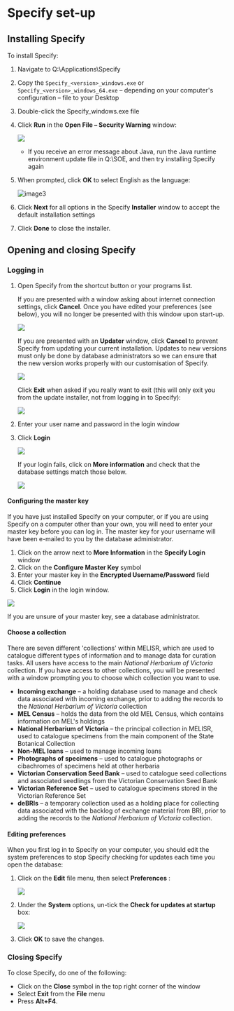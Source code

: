 # Specify set-up

## Installing Specify

To install Specify:

1.  Navigate to Q:\Applications\Specify
2.  Copy the `Specify_<version>_windows.exe` or `Specify_<version>_windows_64.exe` – depending on your computer's configuration – file to your Desktop
3.  Double-click the Specify\_windows.exe file
4.  Click **Run** in the **Open File – Security Warning** window:

    ![](./media/image2.png)

    *   If you receive an error message about Java, run the Java runtime environment update file in Q:\SOE, and then try installing Specify again

5.  When prompted, click **OK** to select English as the language:

    ![image3](./media/image003.jpg)

6.  Click **Next** for all options in the Specify **Installer** window to accept the default installation settings
7.  Click **Done** to close the installer.

## Opening and closing Specify

### Logging in

1.  Open Specify from the shortcut button or your programs list.

    If you are presented with a window asking about internet connection settings, click **Cancel**. Once you have edited your preferences (see below), you will no longer be presented with this window upon start-up.

    ![](./media/image4.jpg)

    If you are presented with an **Updater** window, click **Cancel** to prevent Specify from updating your current installation. Updates to new versions must only be done by database administrators so we can ensure that the new version works properly with our customisation of Specify.

    ![](./media/image5.png)

    Click **Exit** when asked if you really want to exit (this will only exit you from the update installer, not from logging in to Specify):

    ![](./media/image6.png)

2.  Enter your user name and password in the login window
3.  Click **Login**

    ![](./media/image7.png)

    If your login fails, click on **More information** and check that the database settings match those below.

    ![](./media/image8.jpg)

#### Configuring the master key

If you have just installed Specify on your computer, or if you are using Specify on a computer other than your own, you will need to enter your master key before you can log in. The master key for your username will have been e-mailed to you by the database administrator.

1.  Click on the arrow next to **More Information** in the **Specify Login** window
2.  Click on the **Configure Master Key** symbol
3.  Enter your master key in the **Encrypted Username/Password** field
4.  Click **Continue**
5.  Click **Login** in the login window.

![](./media/image9.jpeg)

If you are unsure of your master key, see a database administrator.

#### Choose a collection

There are seven different &#39;collections&#39; within MELISR, which are used to catalogue different types of information and to manage data for curation tasks. All users have access to the main _National Herbarium of Victoria_ collection. If you have access to other collections, you will be presented with a window prompting you to choose which collection you want to use.

-   **Incoming exchange** – a holding database used to manage and check data associated with incoming exchange,    prior to adding the records to the _National Herbarium of Victoria_ collection
-   **MEL Census** – holds the data from the old MEL Census, which contains information on MEL&#39;s holdings
-   **National Herbarium of Victoria** – the principal collection in MELISR, used to catalogue specimens from the main component of the State Botanical Collection
-   **Non-MEL loans** – used to manage incoming loans
-   **Photographs of specimens­** – used to catalogue photographs or cibachromes of specimens held at other herbaria
-   **Victorian Conservation Seed Bank­­** – used to catalogue seed collections and associated seedlings from the Victorian Conservation Seed Bank
-   **Victorian Reference Set**  – used to catalogue specimens stored in the Victorian Reference Set
-   **deBRIs** – a temporary collection used as a holding place for collecting data associated with the backlog of exchange material from BRI, prior to adding the records to the _National Herbarium of Victoria_ collection.

#### Editing preferences

When you first log in to Specify on your computer, you should edit the system preferences to stop Specify checking for updates each time you open the database:

1.  Click on the **Edit** file menu, then select **Preferences** :

    ![](./media/image10.png)

2.  Under the **System** options, un-tick the **Check for updates at startup** box:

    ![](./media/image11.png)

3.  Click **OK** to save the changes.

### Closing Specify

To close Specify, do one of the following:

-   Click on the **Close** symbol in the top right corner of the window
-   Select **Exit** from the **File** menu
-   Press **Alt+F4**.
